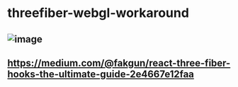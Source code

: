 ﻿# threefiber-webgl-workaround
![image](https://github.com/user-attachments/assets/f5c8f9ce-5a3b-4ed6-bbe3-3f00a9dad078)
-
https://medium.com/@fakgun/react-three-fiber-hooks-the-ultimate-guide-2e4667e12faa
-
